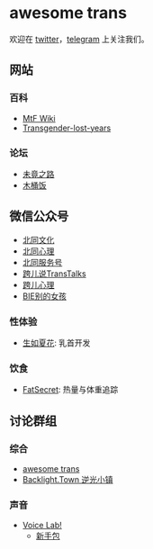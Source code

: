 # awesome trans

欢迎在 [twitter](https://twitter.com/awesome_trans)，[telegram](https://t.me/awesome_trans) 上关注我们。

## 网站

### 百科

- [MtF Wiki](https://mtf.wiki)
- [Transgender-lost-years](https://github.com/KristallWang/Transgender-lost-years)

### 论坛

- [未竟之路](https://trnt.tw)
- [木桶饭](http://mtf.pub)

## 微信公众号

- [北同文化](asset/wechat-official/北同文化.bmp)
- [北同心理](asset/wechat-official/北同心理.bmp)
- [北同服务号](asset/wechat-official/北同服务号.bmp)
- [跨儿说TransTalks](asset/wechat-official/跨儿说TransTalks.bmp)
- [跨儿心理](asset/wechat-official/跨儿心理.bmp)
- [BIE别的女孩](asset/wechat-official/BIE别的女孩.bmp)

### 性体验

- [生如夏花](https://wiki.viva-la-vita.org): 乳首开发

### 饮食

- [FatSecret](https://www.fatsecret.cn/热量营养/): 热量与体重追踪

## 讨论群组

### 综合

- [awesome trans](https://t.me/awesome_trans_group)
- [Backlight.Town 逆光小镇](https://t.me/joinchat/TW3bMPjX7uAC9Be-)

### 声音

- [Voice Lab!](https://t.me/joinchat/P8X8LEo6Uzx3GTALFY67Aw)
  - [新手包](https://github.com/awesome-trans/archive/blob/main/声音/Voice%20Lab!%20新手包)
